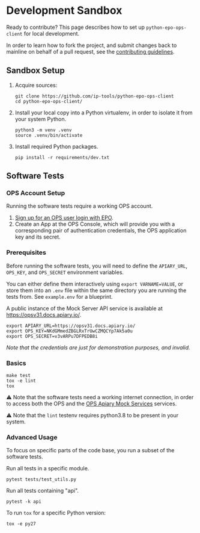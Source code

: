 # Development Sandbox

Ready to contribute? This page describes how to set up `python-epo-ops-client`
for local development.

In order to learn how to fork the project, and submit changes back to mainline
on behalf of a pull request, see the [contributing guidelines](contributing.md).


## Sandbox Setup

1.  Acquire sources:
    ```shell
    git clone https://github.com/ip-tools/python-epo-ops-client
    cd python-epo-ops-client/
    ```

2.  Install your local copy into a Python virtualenv, in order to isolate
    it from your system Python.
    ```shell
    python3 -m venv .venv
    source .venv/bin/activate
    ```

3.  Install required Python packages.
    ```shell
    pip install -r requirements/dev.txt
    ```


## Software Tests


### OPS Account Setup

Running the software tests require a working OPS account.

1.  [Sign up for an OPS user login with EPO][ops registration].
2.  Create an App at the OPS Console, which will provide you with a corresponding
    pair of authentication credentials, the OPS application key and its secret.


### Prerequisites

Before running the software tests, you will need to define the `APIARY_URL`,
`OPS_KEY`, and `OPS_SECRET` environment variables.

You can either define them interactively using `export VARNAME=VALUE`, or store
them into an `.env` file within the same directory you are running the tests from.
See `example.env` for a blueprint.

A public instance of the Mock Server API service is available at
<https://opsv31.docs.apiary.io/>.

```shell
export APIARY_URL=https://opsv31.docs.apiary.io/
export OPS_KEY=NKdGMmedZBGLRxTrUwCZMQCYp7Ak5a0u
export OPS_SECRET=v3vARPu7DFPEDB8i
```

_Note that the credentials are just for demonstration purposes, and invalid._


### Basics

```shell
make test
tox -e lint
tox
```

⚠️ Note that the software tests need a working internet connection, in order to
access both the OPS and the [OPS Apiary Mock Services][apiary ops] services.

⚠️ Note that the `lint` testenv requires python3.8 to be present in your
system.


### Advanced Usage

To focus on specific parts of the code base, you run a subset of the software
tests.

Run all tests in a specific module.
```shell
pytest tests/test_utils.py
```

Run all tests containing "api".
```shell
pytest -k api
```

To run `tox` for a specific Python version:
```shell
tox -e py27
```


[apiary ops]: https://opsv31.docs.apiary.io/
[ops registration]: https://developers.epo.org/user/register
